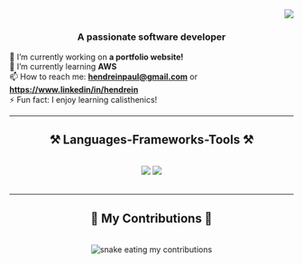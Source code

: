<!-- visitor badge -->
<img align="right" src="https://visitor-badge.laobi.icu/badge?page_id=henpaul.henpaul" />

<!-- hello animation -->
<h1 align="center">
  <a href='https://git.io/typing-svg">
    <img src="https://readme-typing-svg.herokuapp.com/?font=Righteous&size=35&center=true&vCenter=true&width=500&height=70&duration=4000&lines=Hi+There!+👋;+I'm+Hendrein+Paul!;" />
  </a>
</h1>

<h3 align="center">A passionate software developer</h3>

🔭 I’m currently working on **a portfolio website!** <br/>
🌱 I’m currently learning **AWS** <br/>
📫 How to reach me: **hendreinpaul@gmail.com** or **https://www.linkedin/in/hendrein** <br/>
⚡ Fun fact: I enjoy learning calisthenics!

 <hr/>
 
<h2 align="center">⚒️ Languages-Frameworks-Tools ⚒️</h2>
<br/>
<div align="center">
    <img src="https://skillicons.dev/icons?i=react,bootstrap,html,css,vscode,github,git" />
    <img src="https://skillicons.dev/icons?i=nodejs,python,javascript,typescript,mongodb,java,mysql" /><br>
</div>

<br/>
<hr/>

<div align="center">
  <h2>🐍 My Contributions 🐍</h2>
  <br>
  <img alt="snake eating my contributions" src="https://raw.githubusercontent.com/henpaul/henpaul/output/github-contribution-grid-snake.svg" />
 
  <br/><br/><br/>
</div>


<!--
Here are some ideas to get you started:
- 👯 I’m looking to collaborate on ...
- 🤔 I’m looking for help with ...
- 💬 Ask me about ...
-->
